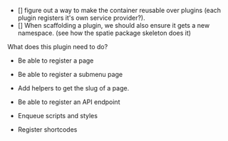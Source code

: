 - [] figure out a way to make the container reusable over plugins (each plugin registers it's own service provider?).
- [] When scaffolding a plugin, we should also ensure it gets a new namespace.
    (see how the spatie package skeleton does it)

What does this plugin need to do?
- Be able to register a page
- Be able to register a submenu page
- Add helpers to get the slug of a page.

- Be able to register an API endpoint

- Enqueue scripts and styles
- Register shortcodes
